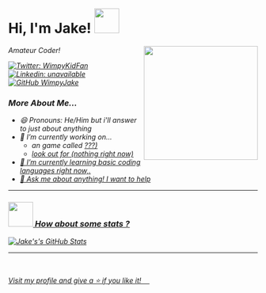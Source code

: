 <h1> Hi, I'm Jake! <img src="https://media.giphy.com/media/6NIC5qDsDC5uE/giphy.gif" width="50"></h1>
<img align='right' src="https://media.giphy.com/media/d9IfL7seBexHLct75B/giphy.gif" width="230">
<p><em>Amateur Coder!</p>

[![Twitter: WimpyKidFan](https://img.shields.io/twitter/follow/WimpyKidFan?style=social)](https://twitter.com/WimpyJake) <br/>
[![Linkedin: unavailable](https://img.shields.io/badge/-ㅤ-blue?style=flat-square&logo=Linkedin&logoColor=white&link=https://www.linkedin.com/in/404/)](https://www.linkedin.com/in/n/) <br/>
[![GitHub WimpyJake](https://img.shields.io/github/followers/WimpyJake?label=follow&style=social)](https://github.com/WimpyJake) <br/>

### More About Me...
+ 😄 Pronouns: He/Him but i'll answer to just about anything
+ 🔭 I’m currently working on... 
  - an game called <a href="Stupidly.amplifyapp.com/">???)
  - look out for (nothing right now)
+ 🌱 I’m currently learning basic coding languages right now,.
+ 💬 Ask me about anything! I want to help

*****
### <img src="https://media.giphy.com/media/VgCDAzcKvsR6OM0uWg/giphy.gif" width="50"> How about some stats ?
![Jake's's GitHub Stats](https://github-readme-stats.vercel.app/api?username=wimpyjake&hide=["stars"]&show_icons=true)
*****
<br/>
<p>Visit my profile and give a ⭐️ if you like it! ㅤ</p> 
